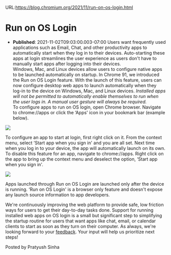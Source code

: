 URL:https://blog.chromium.org/2021/11/run-on-os-login.html
# Run on OS Login
- **Published**: 2021-11-02T09:03:00.003-07:00
Users want frequently used applications such as Email, Chat, and other productivity apps to automatically start when they log in to their devices. Auto-starting these apps at login streamlines the user experience as users don't have to manually start apps after logging into their devices.   
Windows, Mac, and Linux devices allow users to configure native apps to be launched automatically on startup. In Chrome 91, we introduced the Run on OS Login feature. With the launch of this feature, users can now configure desktop web apps to launch automatically when they log-in to the device on Windows, Mac, and Linux devices. *Installed apps will not be permitted to automatically enable themselves to run when the user logs in. A manual user gesture will always be required.*   
To configure apps to run on OS login, open Chrome browser. Navigate to chrome://apps or click the ‘Apps' icon in your bookmark bar (example below).

[![](https://blogger.googleusercontent.com/img/b/R29vZ2xl/AVvXsEhRO8nghsrfQxLQ7PDh-mlBu5_pUYBJGjyPXgviVrHihnO2pwdj4FQZixbS6KY8MZ02_0_YGsLdLUeOySLkb_D7EQh3sZgw-ERoGu9iTwTqTSNOKns5dQUte-PaC3B9xp_bTvC4D94zN1A2/s0/copyofrunonosl--dkwpvkjdw5v.png)](https://blogger.googleusercontent.com/img/b/R29vZ2xl/AVvXsEhRO8nghsrfQxLQ7PDh-mlBu5_pUYBJGjyPXgviVrHihnO2pwdj4FQZixbS6KY8MZ02_0_YGsLdLUeOySLkb_D7EQh3sZgw-ERoGu9iTwTqTSNOKns5dQUte-PaC3B9xp_bTvC4D94zN1A2/s66/copyofrunonosl--dkwpvkjdw5v.png)

To configure an app to start at login, first right click on it. From the context menu, select ‘Start app when you sign in' and you are all set. Next time when you log in to your device, the app will automatically launch on its own. To disable this feature for an app, navigate to chrome://apps. Right click on the app to bring up the context menu and deselect the option, ‘Start app when you sign in'.

[![](https://blogger.googleusercontent.com/img/b/R29vZ2xl/AVvXsEjS6rK1xAnqVGJDjAJ_Br7oY8AkNljxKCob4jTuS_6zU1FYbFj6MNlGHGooJvzAkI5jkH7sRqC8wfyOMiRFKZiGAmeMRfprvRDK8wFpxBHnqDGOTJaBGDlvYamHSkvgIEakPgRXY_aV6svF/w640-h484/copyofrunonosl--ukb91y8rh2.png)](https://blogger.googleusercontent.com/img/b/R29vZ2xl/AVvXsEjS6rK1xAnqVGJDjAJ_Br7oY8AkNljxKCob4jTuS_6zU1FYbFj6MNlGHGooJvzAkI5jkH7sRqC8wfyOMiRFKZiGAmeMRfprvRDK8wFpxBHnqDGOTJaBGDlvYamHSkvgIEakPgRXY_aV6svF/s1057/copyofrunonosl--ukb91y8rh2.png)

Apps launched through Run on OS Login are launched only after the device is running. ‘Run on OS Login' is a browser only feature and doesn't expose any launch source information to app developers.

We're continuously improving the web platform to provide safe, low friction ways for users to get their day-to-day tasks done. Support for running installed web apps on OS login is a small but significant step to simplifying the startup routine for users that want apps like chat, email, or calendar clients to start as soon as they turn on their computer. As always, we're looking forward to your [feedback](https://forms.gle/JtHPkor6Z5dP87RU7). Your input will help us prioritize next steps!

Posted by Pratyush Sinha 